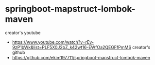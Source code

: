 # springboot-mapstruct-lombok-maven
creator's youtube
- https://www.youtube.com/watch?v=rEv-9zP1bWk&list=PLF5X0J2bZ_k42wt16-EWfOa2QEGFfPmMS
creator's github
- https://github.com/ekim197711/springboot-mapstruct-lombok-maven
